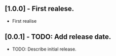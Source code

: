 ## [1.0.0] - First realese.

* First realise

## [0.0.1] - TODO: Add release date.

* TODO: Describe initial release.
